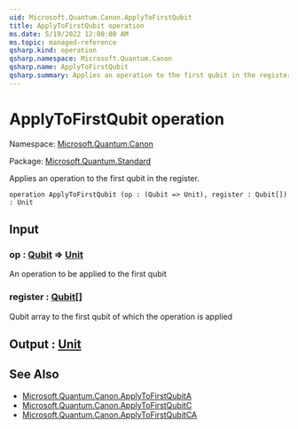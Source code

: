 ```yaml
---
uid: Microsoft.Quantum.Canon.ApplyToFirstQubit
title: ApplyToFirstQubit operation
ms.date: 5/19/2022 12:00:00 AM
ms.topic: managed-reference
qsharp.kind: operation
qsharp.namespace: Microsoft.Quantum.Canon
qsharp.name: ApplyToFirstQubit
qsharp.summary: Applies an operation to the first qubit in the register.
---
```


# ApplyToFirstQubit operation

Namespace: [Microsoft.Quantum.Canon](xref:Microsoft.Quantum.Canon)

Package: [Microsoft.Quantum.Standard](https://nuget.org/packages/Microsoft.Quantum.Standard)


Applies an operation to the first qubit in the register.

```qsharp
operation ApplyToFirstQubit (op : (Qubit => Unit), register : Qubit[]) : Unit
```


## Input

### op : [Qubit](xref:microsoft.quantum.qsharp.valueliterals#qubit-literals) => [Unit](xref:microsoft.quantum.qsharp.valueliterals#unit-literal) 

An operation to be applied to the first qubit


### register : [Qubit](xref:microsoft.quantum.qsharp.valueliterals#qubit-literals)[]

Qubit array to the first qubit of which the operation is applied



## Output : [Unit](xref:microsoft.quantum.qsharp.valueliterals#unit-literal)



## See Also

- [Microsoft.Quantum.Canon.ApplyToFirstQubitA](xref:Microsoft.Quantum.Canon.ApplyToFirstQubitA)
- [Microsoft.Quantum.Canon.ApplyToFirstQubitC](xref:Microsoft.Quantum.Canon.ApplyToFirstQubitC)
- [Microsoft.Quantum.Canon.ApplyToFirstQubitCA](xref:Microsoft.Quantum.Canon.ApplyToFirstQubitCA)